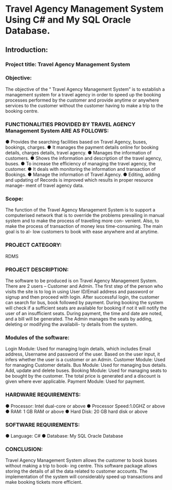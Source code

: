 # Travel Agency Management System Using C# and My SQL Oracle Database.

## Introduction:

### Project title: Travel Agency Management System

### Objective:
The objective of the “ Travel Agency Management System” is to establish a management system for a travel agency in order to speed up the booking processes performed by the customer and provide anytime or anywhere services to the customer without the customer having to make a trip to the booking centre.

### FUNCTIONALITIES PROVIDED BY TRAVEL AGENCY Management System ARE AS FOLLOWS:
● Provides the searching facilities based on Travel Agency, buses, bookings, charges.
● It manages the payment details online for booking details, charges details, travel agency.
● Manages the information of customers.
● Shows the information and description of the travel agency, buses.
● To increase the efficiency of managing the travel agency, the customer.
● It deals with monitoring the information and transaction of Bookings.
● Manage the information of Travel Agency.
● Editing, adding and updating of Records is improved which results in proper resource manage-
ment of travel agency data.

### Scope:
The function of the Travel Agency Management System is to support a computerised network that is to override the problems prevailing in manual system and to make the process of travelling more con- venient. Also, to make the process of transaction of money less time-consuming. The main goal is to al- low customers to book with ease anywhere and at anytime.

### PROJECT CATEGORY:
RDMS

### PROJECT DESCRIPTION:
The software to be produced is on Travel Agency Management System. There are 2 users – Customer and Admin. The first step of the person who visits the site is to log in using User ID/Email address and password or signup and then proceed with login. After successful login, the customer can search for bus, book followed by payment. During booking the system will check if a sufficient seats are available for booking if not it will notify the user of an insufficient seats. During payment, the time and date are noted, and a bill will be generated. The Admin manages the seats by adding, deleting or modifying the availabili- ty details from the system.

### Modules of the software:
Login Module: Used for managing login details, which includes Email address, Username and password of the user. Based on the user input, it infers whether the user is a customer or an Admin.
Customer Module: Used for managing Customer details.
Bus Module: Used for managing bus details. Add, update and delete buses.
Booking Module: Used for managing seats to be bought by the customer. The total price is generated and a discount is given where ever applicable.
Payment Module: Used for payment.
 
### HARDWARE REQUIREMENTS:
● Processor: Intel dual-core or above
● Processor Speed:1.0GHZ or above
● RAM: 1 GB RAM or above
● Hard Disk: 20 GB hard disk or above

### SOFTWARE REQUIREMENTS:
● Language: C#
● Database: My SQL Oracle Database

### CONCLUSION:
Travel Agency Management System allows the customer to book buses without making a trip to book- ing centre. This software package allows storing the details of all the data related to customer accounts. The implementation of the system will considerably speed up transactions and make booking tickets more efficient.

